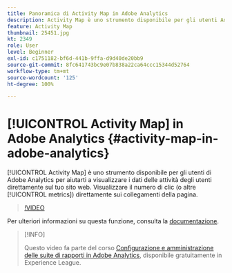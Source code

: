 ```yaml
---
title: Panoramica di Activity Map in Adobe Analytics
description: Activity Map è uno strumento disponibile per gli utenti Adobe Analytics che consente di visualizzare i dati delle attività degli utenti direttamente sul sito web. Puoi vedere il numero di clic (o altre metriche) direttamente sui collegamenti della pagina.
feature: Activity Map
thumbnail: 25451.jpg
kt: 2349
role: User
level: Beginner
exl-id: c1751182-bf6d-441b-9ffa-d9d40de20bb9
source-git-commit: 8fc641743bc9e07b838a22ca64ccc15344d52764
workflow-type: tm+mt
source-wordcount: '125'
ht-degree: 100%

---
```


# [!UICONTROL Activity Map] in Adobe Analytics {#activity-map-in-adobe-analytics}

[!UICONTROL Activity Map] è uno strumento disponibile per gli utenti di Adobe Analytics per aiutarti a visualizzare i dati delle attività degli utenti direttamente sul tuo sito web. Visualizzare il numero di clic (o altre [!UICONTROL metrics]) direttamente sui collegamenti della pagina.

>[!VIDEO](https://video.tv.adobe.com/v/25451/?quality=12&learn=on)

Per ulteriori informazioni su questa funzione, consulta la [documentazione](https://experienceleague.adobe.com/docs/analytics/analyze/activity-map/activity-map.html?lang=it).

>[!INFO]
>
> Questo video fa parte del corso [Configurazione e amministrazione delle suite di rapporti in Adobe Analytics](https://experienceleague.adobe.com/?recommended=Analytics-A-1-2021.1.administration&amp;lang=it), disponibile gratuitamente in Experience League.